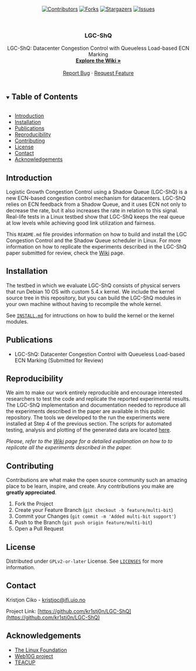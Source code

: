 <!-- PROJECT SHIELDS -->

<div align="center">

[![Contributors][contributors-shield]][contributors-url]
[![Forks][forks-shield]][forks-url]
[![Stargazers][stars-shield]][stars-url]
[![Issues][issues-shield]][issues-url]

</div>


<!-- PROJECT LOGO -->
<br />
<p align="center">
  <h3 align="center">LGC-ShQ</h3>

  <p align="center">
    LGC-ShQ: Datacenter Congestion Control with Queueless Load-based ECN Marking
    <br />
    <a href="https://github.com/kr1stj0n/LGC-ShQ/wiki"><strong>Explore the Wiki »</strong></a>
    <br />
    <br />
    <a href="https://github.com/kr1stj0n/pep-dna/issues">Report Bug</a>
    ·
    <a href="https://github.com/kr1stj0n/pep-dna/issues">Request Feature</a>
  </p>
</p>


<!-- TABLE OF CONTENTS -->
<details open="open">
  <summary><h2 style="display: inline-block">Table of Contents</h2></summary>
  <ul>
  <li><a href="#introduction">Introduction</a></li>
  <li><a href="#installation">Installation</a></li>
  <li><a href="#publications">Publications</a></li>
  <li><a href="#reproducibility">Reproducibility</a></li>
  <li><a href="#contributing">Contributing</a></li>
  <li><a href="#license">License</a></li>
  <li><a href="#contact">Contact</a></li>
  <li><a href="#acknowledgements">Acknowledgements</a></li>
  </ul>
</details>


<!-- INTRODUCTION -->
## Introduction

Logistic Growth Congestion Control using a Shadow Queue (LGC-ShQ) is a new
ECN-based congestion control mechanism for datacenters. LGC-ShQ relies on ECN
feedback from a Shadow Queue, and it uses ECN not only to decrease the rate, but
it also increases the rate in relation to this signal.  Real-life tests in a
Linux testbed show that LGC-ShQ keeps the real queue at low levels while
achieving good link utilization and fairness.

This `README.md` file provides information on how to build and install the LGC
Congestion Control and the Shadow Queue scheduler in Linux. For more information
on how to replicate the experiments described in the LGC-ShQ paper submitted for
review, check the <a href="https://github.com/kr1stj0n/LGC-ShQ/wiki">Wiki</a>
page.

<!-- INSTALLATION -->
## Installation

The testbed in which we evaluate LGC-ShQ consists of physical servers that run
Debian 10 OS with custom 5.4.x kernel. We include the kernel source tree in
this repository, but you can build the LGC-ShQ modules in your own machine
without having to recompile the whole kernel.

See [`INSTALL.md`](<https://github.com/kr1stj0n/LGC-ShQ/blob/main/INSTALL.md>)
for intructions on how to build the kernel or the kernel modules.


<!-- PUBLICATIONS -->
## Publications

 - LGC-ShQ: Datacenter Congestion Control with Queueless Load-based ECN Marking
   (Submitted for Review)

<!-- USAGE EXAMPLES -->
## Reproducibility

We aim to make our work entirely reproducible and encourage interested
researchers to test the code and replicate the reported experimental
results. The LGC-ShQ implementation and documentation needed to reproduce all
the experiments described in the paper are available in this public
repository. The tools we developed to the run the experiments were installed at
Step 4 of the previous section. The scripts for automated testing, analysis and
plotting of the generated data are located <a
href="https://github.com/kr1stj0n/LGC-ShQ/tree/main/scripts-tools-dataset">here</a>.

_Please, refer to the <a
href="https://github.com/kr1stj0n/pep-dna/wiki">Wiki</a> page for a detailed
explanation on how to to replicate all the experiments described in the paper._

<!-- CONTRIBUTING -->
## Contributing

Contributions are what make the open source community such an amazing place to
be learn, inspire, and create. Any contributions you make are **greatly
appreciated**.

1. Fork the Project
2. Create your Feature Branch (`git checkout -b feature/multi-bit`)
3. Commit your Changes (`git commit -m 'Added multi-bit support'`)
4. Push to the Branch (`git push origin feature/multi-bit`)
5. Open a Pull Request


<!-- LICENSE -->
## License

Distributed under `GPLv2-or-later` License. See
[`LICENSES`](<https://github.com/kr1stj0n/LGC-ShQ/tree/main/web10g-kis-0.13-5.4/LICENSES>)
for more information.


<!-- CONTACT -->
## Contact

Kristjon Ciko - kristjoc@ifi.uio.no

Project Link:
[https://github.com/kr1stj0n/LGC-ShQ](https://github.com/kr1stj0n/LGC-ShQ)


<!-- ACKNOWLEDGEMENTS -->
## Acknowledgements

* [The Linux Foundation](https://github.com/torvalds/linux)
* [Web10G project](https://github.com/rapier1/web10g)
* [TEACUP](http://caia.swin.edu.au/tools/teacup)


<!-- MARKDOWN LINKS & IMAGES -->
<!-- https://www.markdownguide.org/basic-syntax/#reference-style-links -->
[contributors-shield]: https://img.shields.io/github/contributors/kr1stj0n/LGC-ShQ.svg?style=for-the-badge
[contributors-url]: https://github.com/kr1stj0n/LGC-ShQ/graphs/contributors
[forks-shield]: https://img.shields.io/github/forks/kr1stj0n/LGC-ShQ.svg?style=for-the-badge
[forks-url]: https://github.com/kr1stj0n/LGC-ShQ/network/members
[stars-shield]: https://img.shields.io/github/stars/kr1stj0n/LGC-ShQ.svg?style=for-the-badge
[stars-url]: https://github.com/kr1stj0n/LGC-ShQ/stargazers
[issues-shield]: https://img.shields.io/github/issues/kr1stj0n/LGC-ShQ.svg?style=for-the-badge
[issues-url]: https://github.com/kr1stj0n/LGC-ShQ/issues
